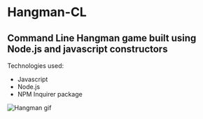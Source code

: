 # **Hangman-CL**
## Command Line Hangman game built using Node.js and javascript constructors

Technologies used:

* Javascript
* Node.js
* NPM Inquirer package

![Hangman gif](https://i.imgur.com/9xnlQrw.gif)


